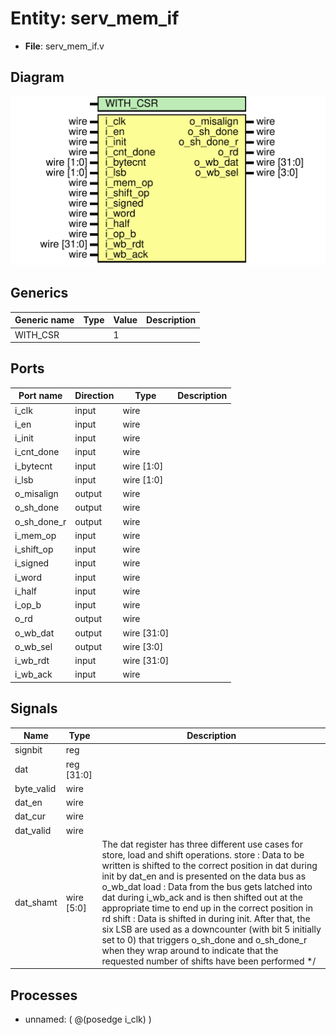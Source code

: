 # Entity: serv_mem_if

- **File**: serv_mem_if.v
## Diagram

![Diagram](serv_mem_if.svg "Diagram")
## Generics

| Generic name | Type | Value | Description |
| ------------ | ---- | ----- | ----------- |
| WITH_CSR     |      | 1     |             |
## Ports

| Port name   | Direction | Type        | Description |
| ----------- | --------- | ----------- | ----------- |
| i_clk       | input     | wire        |             |
| i_en        | input     | wire        |             |
| i_init      | input     | wire        |             |
| i_cnt_done  | input     | wire        |             |
| i_bytecnt   | input     | wire [1:0]  |             |
| i_lsb       | input     | wire [1:0]  |             |
| o_misalign  | output    | wire        |             |
| o_sh_done   | output    | wire        |             |
| o_sh_done_r | output    | wire        |             |
| i_mem_op    | input     | wire        |             |
| i_shift_op  | input     | wire        |             |
| i_signed    | input     | wire        |             |
| i_word      | input     | wire        |             |
| i_half      | input     | wire        |             |
| i_op_b      | input     | wire        |             |
| o_rd        | output    | wire        |             |
| o_wb_dat    | output    | wire [31:0] |             |
| o_wb_sel    | output    | wire [3:0]  |             |
| i_wb_rdt    | input     | wire [31:0] |             |
| i_wb_ack    | input     | wire        |             |
## Signals

| Name       | Type       | Description                                                                                                                                                                                                                                                                                                                                                                                                                                                                                                                                                                                                                                                                                                                                      |
| ---------- | ---------- | ------------------------------------------------------------------------------------------------------------------------------------------------------------------------------------------------------------------------------------------------------------------------------------------------------------------------------------------------------------------------------------------------------------------------------------------------------------------------------------------------------------------------------------------------------------------------------------------------------------------------------------------------------------------------------------------------------------------------------------------------ |
| signbit    | reg        |                                                                                                                                                                                                                                                                                                                                                                                                                                                                                                                                                                                                                                                                                                                                                  |
| dat        | reg [31:0] |                                                                                                                                                                                                                                                                                                                                                                                                                                                                                                                                                                                                                                                                                                                                                  |
| byte_valid | wire       |                                                                                                                                                                                                                                                                                                                                                                                                                                                                                                                                                                                                                                                                                                                                                  |
| dat_en     | wire       |                                                                                                                                                                                                                                                                                                                                                                                                                                                                                                                                                                                                                                                                                                                                                  |
| dat_cur    | wire       |                                                                                                                                                                                                                                                                                                                                                                                                                                                                                                                                                                                                                                                                                                                                                  |
| dat_valid  | wire       |                                                                                                                                                                                                                                                                                                                                                                                                                                                                                                                                                                                                                                                                                                                                                  |
| dat_shamt  | wire [5:0] | The dat register has three different use cases for store, load and     shift operations.     store : Data to be written is shifted to the correct position in dat during             init by dat_en and is presented on the data bus as o_wb_dat     load  : Data from the bus gets latched into dat during i_wb_ack and is then             shifted out at the appropriate time to end up in the correct             position in rd     shift : Data is shifted in during init. After that, the six LSB are used as             a downcounter (with bit 5 initially set to 0) that triggers             o_sh_done and o_sh_done_r when they wrap around to indicate that             the requested number of shifts have been performed     */  |
## Processes
- unnamed: ( @(posedge i_clk) )
